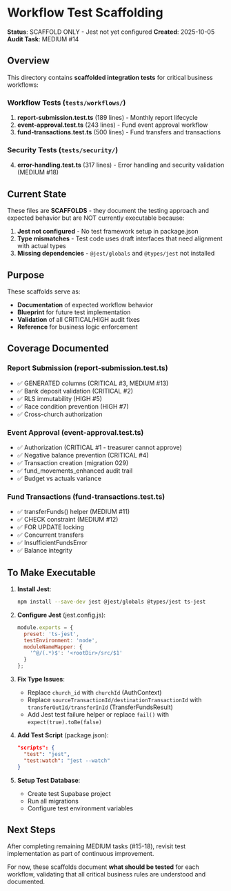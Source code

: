 # Workflow Test Scaffolding

**Status**: SCAFFOLD ONLY - Jest not yet configured
**Created**: 2025-10-05
**Audit Task**: MEDIUM #14

## Overview

This directory contains **scaffolded integration tests** for critical business workflows:

### Workflow Tests (`tests/workflows/`)
1. **report-submission.test.ts** (189 lines) - Monthly report lifecycle
2. **event-approval.test.ts** (243 lines) - Fund event approval workflow
3. **fund-transactions.test.ts** (500 lines) - Fund transfers and transactions

### Security Tests (`tests/security/`)
4. **error-handling.test.ts** (317 lines) - Error handling and security validation (MEDIUM #18)

## Current State

These files are **SCAFFOLDS** - they document the testing approach and expected behavior but are NOT currently executable because:

1. **Jest not configured** - No test framework setup in package.json
2. **Type mismatches** - Test code uses draft interfaces that need alignment with actual types
3. **Missing dependencies** - `@jest/globals` and `@types/jest` not installed

## Purpose

These scaffolds serve as:

- **Documentation** of expected workflow behavior
- **Blueprint** for future test implementation
- **Validation** of all CRITICAL/HIGH audit fixes
- **Reference** for business logic enforcement

## Coverage Documented

### Report Submission (report-submission.test.ts)
- ✅ GENERATED columns (CRITICAL #3, MEDIUM #13)
- ✅ Bank deposit validation (CRITICAL #2)
- ✅ RLS immutability (HIGH #5)
- ✅ Race condition prevention (HIGH #7)
- ✅ Cross-church authorization

### Event Approval (event-approval.test.ts)
- ✅ Authorization (CRITICAL #1 - treasurer cannot approve)
- ✅ Negative balance prevention (CRITICAL #4)
- ✅ Transaction creation (migration 029)
- ✅ fund_movements_enhanced audit trail
- ✅ Budget vs actuals variance

### Fund Transactions (fund-transactions.test.ts)
- ✅ transferFunds() helper (MEDIUM #11)
- ✅ CHECK constraint (MEDIUM #12)
- ✅ FOR UPDATE locking
- ✅ Concurrent transfers
- ✅ InsufficientFundsError
- ✅ Balance integrity

## To Make Executable

1. **Install Jest**:
   ```bash
   npm install --save-dev jest @jest/globals @types/jest ts-jest
   ```

2. **Configure Jest** (jest.config.js):
   ```js
   module.exports = {
     preset: 'ts-jest',
     testEnvironment: 'node',
     moduleNameMapper: {
       '^@/(.*)$': '<rootDir>/src/$1'
     }
   };
   ```

3. **Fix Type Issues**:
   - Replace `church_id` with `churchId` (AuthContext)
   - Replace `sourceTransactionId/destinationTransactionId` with `transferOutId/transferInId` (TransferFundsResult)
   - Add Jest test failure helper or replace `fail()` with `expect(true).toBe(false)`

4. **Add Test Script** (package.json):
   ```json
   "scripts": {
     "test": "jest",
     "test:watch": "jest --watch"
   }
   ```

5. **Setup Test Database**:
   - Create test Supabase project
   - Run all migrations
   - Configure test environment variables

## Next Steps

After completing remaining MEDIUM tasks (#15-18), revisit test implementation as part of continuous improvement.

For now, these scaffolds document **what should be tested** for each workflow, validating that all critical business rules are understood and documented.
